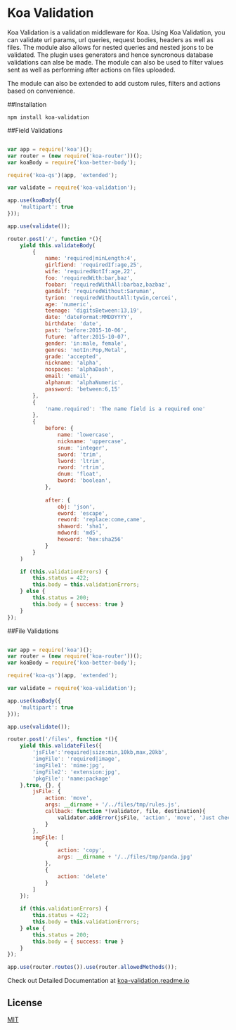# Koa Validation

Koa Validation is a validation middleware for Koa. Using Koa Validation, you can validate
url params, url queries, request bodies, headers as well as files. The module also allows for nested
queries and nested jsons to be validated. The plugin uses generators and hence syncronous database validations
can alse be made. The module can also be used to filter values sent as well as performing after actions on files uploaded.

The module can also be extended to add custom rules, filters and actions based on convenience.

##Installation

```npm install koa-validation```

##Field Validations

```js

var app = require('koa')();
var router = (new require('koa-router'))();
var koaBody = require('koa-better-body');

require('koa-qs')(app, 'extended');

var validate = require('koa-validation');

app.use(koaBody({
    'multipart': true
}));

app.use(validate());

router.post('/', function *(){
    yield this.validateBody(
        {
            name: 'required|minLength:4',
            girlfiend: 'requiredIf:age,25',
            wife: 'requiredNotIf:age,22',
            foo: 'requiredWith:bar,baz',
            foobar: 'requiredWithAll:barbaz,bazbaz',
            gandalf: 'requiredWithout:Saruman',
            tyrion: 'requiredWithoutAll:tywin,cercei',
            age: 'numeric',
            teenage: 'digitsBetween:13,19',
            date: 'dateFormat:MMDDYYYY',
            birthdate: 'date',
            past: 'before:2015-10-06',
            future: 'after:2015-10-07',
            gender: 'in:male, female',
            genres: 'notIn:Pop,Metal',
            grade: 'accepted',
            nickname: 'alpha',
            nospaces: 'alphaDash',
            email: 'email',
            alphanum: 'alphaNumeric',
            password: 'between:6,15'
        },
        {
            'name.required': 'The name field is a required one'
        },
        {
            before: {
                name: 'lowercase',
                nickname: 'uppercase',
                snum: 'integer',
                sword: 'trim',
                lword: 'ltrim',
                rword: 'rtrim',
                dnum: 'float',
                bword: 'boolean',
            },
            
            after: {
                obj: 'json',
                eword: 'escape',
                reword: 'replace:come,came',
                shaword: 'sha1',
                mdword: 'md5',
                hexword: 'hex:sha256'
            }
        }
    )

    if (this.validationErrors) {
        this.status = 422;
        this.body = this.validationErrors;
    } else {
        this.status = 200;
        this.body = { success: true }
    }
});

```

##File Validations

```js

var app = require('koa')();
var router = (new require('koa-router'))();
var koaBody = require('koa-better-body');

require('koa-qs')(app, 'extended');

var validate = require('koa-validation');

app.use(koaBody({
    'multipart': true
}));

app.use(validate());

router.post('/files', function *(){
    yield this.validateFiles({
        'jsFile':'required|size:min,10kb,max,20kb',
        'imgFile': 'required|image',
        'imgFile1': 'mime:jpg',
        'imgFile2': 'extension:jpg',
        'pkgFile': 'name:package'
    },true, {}, {
        jsFile: {
            action: 'move',
            args: __dirname + '/../files/tmp/rules.js',
            callback: function *(validator, file, destination){
                validator.addError(jsFile, 'action', 'move', 'Just checking if the callback action works!!')
            }
        },
        imgFile: [
            {
                action: 'copy',
                args: __dirname + '/../files/tmp/panda.jpg'
            },
            {
                action: 'delete'
            }
        ]
    });

    if (this.validationErrors) {
        this.status = 422;
        this.body = this.validationErrors;
    } else {
        this.status = 200;
        this.body = { success: true }
    }
});

app.use(router.routes()).use(router.allowedMethods());

```

Check out Detailed Documentation at [koa-validation.readme.io](https://koa-validation.readme.io)

## License

[MIT](LICENSE)

